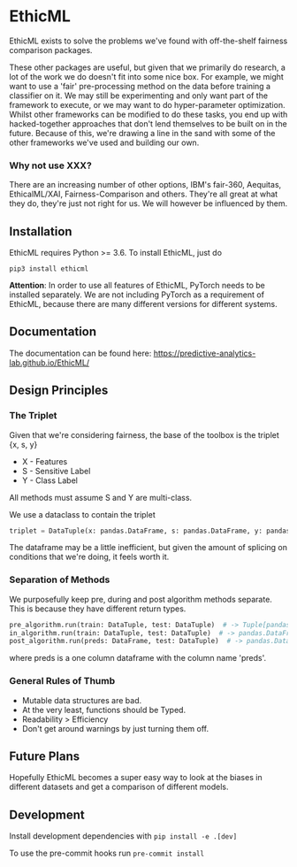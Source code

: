 # EthicML

EthicML exists to solve the problems we've found with off-the-shelf fairness comparison packages.

These other packages are useful, but given that we primarily do research,
a lot of the work we do doesn't fit into some nice box.
For example, we might want to use a 'fair' pre-processing method on the data before training a classifier on it.
We may still be experimenting and only want part of the framework to execute,
or we may want to do hyper-parameter optimization.
Whilst other frameworks can be modified to do these tasks,
you end up with hacked-together approaches that don't lend themselves to be built on in the future.
Because of this,
we're drawing a line in the sand with some of the other frameworks we've used and building our own.

### Why not use XXX?

There are an increasing number of other options,
IBM's fair-360, Aequitas, EthicalML/XAI, Fairness-Comparison and others.
They're all great at what they do, they're just not right for us.
We will however be influenced by them.

## Installation

EthicML requires Python >= 3.6.
To install EthicML, just do
```
pip3 install ethicml
```

**Attention**: In order to use all features of EthicML, PyTorch needs to be installed separately.
We are not including PyTorch as a requirement of EthicML,
because there are many different versions for different systems.

## Documentation

The documentation can be found here: https://predictive-analytics-lab.github.io/EthicML/

## Design Principles

### The Triplet

Given that we're considering fairness, the base of the toolbox is the triplet {x, s, y}

- X - Features
- S - Sensitive Label
- Y - Class Label

All methods must assume S and Y are multi-class.

We use a dataclass to contain the triplet

```python
triplet = DataTuple(x: pandas.DataFrame, s: pandas.DataFrame, y: pandas.DataFrame)
```

The dataframe may be a little inefficient,
but given the amount of splicing on conditions that we're doing, it feels worth it.

### Separation of Methods

We purposefully keep pre, during and post algorithm methods separate. This is because they have different return types.

```python
pre_algorithm.run(train: DataTuple, test: DataTuple)  # -> Tuple[pandas.DataFrame, pandas.DataFrame]
in_algorithm.run(train: DataTuple, test: DataTuple)  # -> pandas.DataFrame
post_algorithm.run(preds: DataFrame, test: DataTuple)  # -> pandas.DataFrame
```
where preds is a one column dataframe with the column name 'preds'.

### General Rules of Thumb

- Mutable data structures are bad.
- At the very least, functions should be Typed.
- Readability > Efficiency
- Don't get around warnings by just turning them off.

## Future Plans

Hopefully EthicML becomes a super easy way to look at the biases in different datasets
and get a comparison of different models.

## Development
Install development dependencies with `pip install -e .[dev]`

To use the pre-commit hooks run `pre-commit install`
